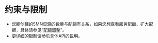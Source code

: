 # 约束与限制<a name="smn_api_14000"></a>

-   您能创建的SMN资源的数量与配额有关系，如果您想查看服务配额、扩大配额，具体请参见“[配额调整](https://support.huaweicloud.com/usermanual-smn/smn_ug_0032.html)”。
-   更详细的限制请参见具体API的说明。

